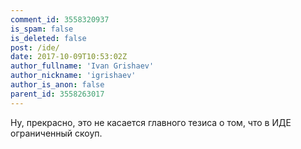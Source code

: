 ```yaml
---
comment_id: 3558320937
is_spam: false
is_deleted: false
post: /ide/
date: 2017-10-09T10:53:02Z
author_fullname: 'Ivan Grishaev'
author_nickname: 'igrishaev'
author_is_anon: false
parent_id: 3558263017
---
```


<p>Ну, прекрасно, это не касается главного тезиса о том, что в ИДЕ ограниченный скоуп.</p>
